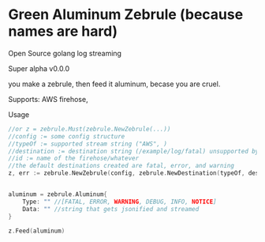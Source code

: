 # Green Aluminum Zebrule (because names are hard)
Open Source golang log streaming

Super alpha v0.0.0

you make a zebrule, then feed it aluminum, becase you are cruel.

Supports: AWS firehose, 

Usage
```go
//or z = zebrule.Must(zebrule.NewZebrule(...))
//config := some config structure
//typeOf := supported stream string ("AWS", )
//destination := destination string (/example/log/fatal) unsupported by AWS, the hose itself determines where things go
//id := name of the firehose/whatever
//the default destinations created are fatal, error, and warning
z, err := zebrule.NewZebrule(config, zebrule.NewDestination(typeOf, destination, id), zebrule.NewDestination(), zebrule.NewDestination())


aluminum = zebrule.Aluminum{
    Type: "" //[FATAL, ERROR, WARNING, DEBUG, INFO, NOTICE]
    Data: "" //string that gets jsonified and streamed
}

z.Feed(aluminum)
```